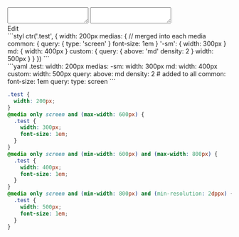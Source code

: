 <!-- gen:false -->

<div data-size="550" class="code-cont" data-example="common-key">
    <div class="code">
        <div class="code-wrap">
            <textarea id="stylus"></textarea>
            <textarea id="css"></textarea>
            <div class="edit-code">
                <span>Edit</span>
            </div>
        </div>
    </div>
</div>


<div data-size="550" data-examples="stylus"></div>
```styl
ctr('.test', {
  width: 200px
  medias: {
    // merged into each media
    common: {
      query: {
        type: 'screen'
      }
      font-size: 1em
    }
    '-sm': {
      width: 300px
    }
    md: {
      width: 400px
    }
    custom: {
      query: {
        above: 'md'
        density: 2
      }
      width: 500px
    }
  }
})
```

<div data-size="550" data-examples="yaml"></div>
```yaml
.test:
  width: 200px
  medias:
    -sm:
      width: 300px
    md:
      width: 400px
    custom:
      width: 500px
      query:
        above: md
        density: 2
    # added to all
    common:
      font-size: 1em
      query:
        type: screen
```

```css
.test {
  width: 200px;
}
@media only screen and (max-width: 600px) {
  .test {
    width: 300px;
    font-size: 1em;
  }
}
@media only screen and (min-width: 600px) and (max-width: 800px) {
  .test {
    width: 400px;
    font-size: 1em;
  }
}
@media only screen and (min-width: 800px) and (min-resolution: 2dppx) {
  .test {
    width: 500px;
    font-size: 1em;
  }
}
```
<div class="cf"></div>
